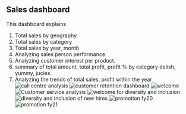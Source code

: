 ## Sales dashboard
This dashboard explains
1. Total sales by geography
2. Total sales by category
3. Total sales by year, month
4. Analyzing sales person performance 
5. Analyzing customer interest per product.
6. summary of total amount, total profit, profit % by category delish, yummy, jucies.
7. Analyzing the trends of total sales, profit within the year
![call centre analysis](https://github.com/sreeja145/powerbi-projects/assets/73514771/689df404-fb17-4fc4-887e-62f28997834f)
![customer retention dashboard](https://github.com/sreeja145/powerbi-projects/assets/73514771/77083249-d543-49e1-8b4b-797cd88cde49)
![welcome](https://github.com/sreeja145/powerbi-projects/assets/73514771/b7c319d4-1c58-4e7e-bd04-bdcdfba4c985)
![Customer service analysis](https://github.com/sreeja145/powerbi-projects/assets/73514771/c65dbb62-893e-4245-b2c9-7f32934f5ede)
![welcome for diversity and inclusion](https://github.com/sreeja145/powerbi-projects/assets/73514771/6df85983-8de8-4e79-8848-79ffe48479f5)
![diversity and inclusion of new hires](https://github.com/sreeja145/powerbi-projects/assets/73514771/8fdbc2ec-f1de-4abb-8581-7b2b2ec8f108)
![promotion fy20](https://github.com/sreeja145/powerbi-projects/assets/73514771/0c14bc15-f666-4c60-bc96-a3cb36a62145)
![promotion fy21](https://github.com/sreeja145/powerbi-projects/assets/73514771/b57e02dc-9dc7-4e63-89c2-9a9b69256e86)

